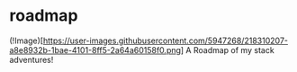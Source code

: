 # roadmap
(!Image)[https://user-images.githubusercontent.com/5947268/218310207-a8e8932b-1bae-4101-8ff5-2a64a60158f0.png]
A Roadmap of my stack adventures!
